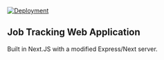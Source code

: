 [![Deployment](https://github.com/aw1875/jobtracker/actions/workflows/deploy.yml/badge.svg?branch=master)](https://github.com/aw1875/jobtracker/actions/workflows/deploy.yml)

## Job Tracking Web Application

Built in Next.JS with a modified Express/Next server.

